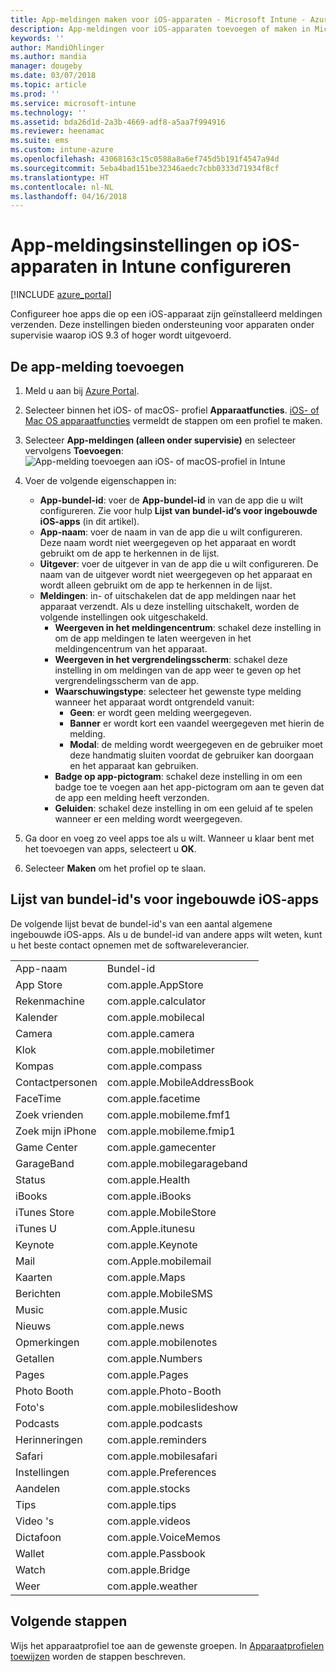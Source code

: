```yaml
---
title: App-meldingen maken voor iOS-apparaten - Microsoft Intune - Azure | Microsoft Docs
description: App-meldingen voor iOS-apparaten toevoegen of maken in Microsoft Intune. Kies naar welke apps u meldingen wilt verzenden, configureer de instellingen voor meldingen op het vergrendelingsscherm, schakel geluid in, kies het type melding en voeg een badge toe.
keywords: ''
author: MandiOhlinger
ms.author: mandia
manager: dougeby
ms.date: 03/07/2018
ms.topic: article
ms.prod: ''
ms.service: microsoft-intune
ms.technology: ''
ms.assetid: bda26d1d-2a3b-4669-adf8-a5aa7f994916
ms.reviewer: heenamac
ms.suite: ems
ms.custom: intune-azure
ms.openlocfilehash: 43068163c15c0588a8a6ef745d5b191f4547a94d
ms.sourcegitcommit: 5eba4bad151be32346aedc7cbb0333d71934f8cf
ms.translationtype: HT
ms.contentlocale: nl-NL
ms.lasthandoff: 04/16/2018
---
```

# <a name="configure-app-notifications-settings-on-ios-devices-in-intune"></a>App-meldingsinstellingen op iOS-apparaten in Intune configureren

[!INCLUDE [azure_portal](./includes/azure_portal.md)]

Configureer hoe apps die op een iOS-apparaat zijn geïnstalleerd meldingen verzenden. Deze instellingen bieden ondersteuning voor apparaten onder supervisie waarop iOS 9.3 of hoger wordt uitgevoerd.

## <a name="add-the-app-notification"></a>De app-melding toevoegen

1. Meld u aan bij [Azure Portal](https://portal.azure.com).
2. Selecteer binnen het iOS- of macOS- profiel **Apparaatfuncties**. [iOS- of Mac OS apparaatfuncties](device-features-configure.md) vermeldt de stappen om een profiel te maken.
3. Selecteer **App-meldingen (alleen onder supervisie)** en selecteer vervolgens **Toevoegen**: ![App-melding toevoegen aan iOS- of macOS-profiel in Intune](./media/ios-macos-app-notifications.png)
4. Voer de volgende eigenschappen in:

   - **App-bundel-id**: voer de **App-bundel-id** in van de app die u wilt configureren. Zie voor hulp **Lijst van bundel-id’s voor ingebouwde iOS-apps** (in dit artikel).
   - **App-naam**: voer de naam in van de app die u wilt configureren. Deze naam wordt niet weergegeven op het apparaat en wordt gebruikt om de app te herkennen in de lijst.
   - **Uitgever**: voer de uitgever in van de app die u wilt configureren. De naam van de uitgever wordt niet weergegeven op het apparaat en wordt alleen gebruikt om de app te herkennen in de lijst.
   - **Meldingen**: in- of uitschakelen dat de app meldingen naar het apparaat verzendt. Als u deze instelling uitschakelt, worden de volgende instellingen ook uitgeschakeld.
     - **Weergeven in het meldingencentrum**: schakel deze instelling in om de app meldingen te laten weergeven in het meldingencentrum van het apparaat.
     - **Weergeven in het vergrendelingsscherm**: schakel deze instelling in om meldingen van de app weer te geven op het vergrendelingsscherm van de app.
     - **Waarschuwingstype**: selecteer het gewenste type melding wanneer het apparaat wordt ontgrendeld vanuit:
       - **Geen**: er wordt geen melding weergegeven.
       - **Banner** er wordt kort een vaandel weergegeven met hierin de melding.
       - **Modal**: de melding wordt weergegeven en de gebruiker moet deze handmatig sluiten voordat de gebruiker kan doorgaan en het apparaat kan gebruiken.
     - **Badge op app-pictogram**: schakel deze instelling in om een badge toe te voegen aan het app-pictogram om aan te geven dat de app een melding heeft verzonden.
     - **Geluiden**: schakel deze instelling in om een geluid af te spelen wanneer er een melding wordt weergegeven.

5. Ga door en voeg zo veel apps toe als u wilt. Wanneer u klaar bent met het toevoegen van apps, selecteert u **OK**.
6. Selecteer **Maken** om het profiel op te slaan.

## <a name="bundle-id-reference-for-built-in-ios-apps"></a>Lijst van bundel-id's voor ingebouwde iOS-apps

De volgende lijst bevat de bundel-id's van een aantal algemene ingebouwde iOS-apps. Als u de bundel-id van andere apps wilt weten, kunt u het beste contact opnemen met de softwareleverancier.

|||
|-|-|
|App-naam|Bundel-id|
|App Store|com.apple.AppStore|
|Rekenmachine|com.apple.calculator|
|Kalender|com.apple.mobilecal|
|Camera|com.apple.camera|
|Klok|com.apple.mobiletimer|
|Kompas|com.apple.compass|
|Contactpersonen|com.apple.MobileAddressBook|
|FaceTime|com.apple.facetime|
|Zoek vrienden|com.apple.mobileme.fmf1|
|Zoek mijn iPhone|com.apple.mobileme.fmip1|
|Game Center|com.apple.gamecenter|
|GarageBand|com.apple.mobilegarageband|
|Status|com.apple.Health|
|iBooks|com.apple.iBooks|
|iTunes Store|com.apple.MobileStore|
|iTunes U|com.Apple.itunesu|
|Keynote|com.apple.Keynote|
|Mail|com.Apple.mobilemail|
|Kaarten|com.apple.Maps|
|Berichten|com.apple.MobileSMS|
|Music|com.apple.Music|
|Nieuws|com.apple.news|
|Opmerkingen|com.apple.mobilenotes|
|Getallen|com.apple.Numbers|
|Pages|com.apple.Pages|
|Photo Booth|com.apple.Photo-Booth|
|Foto's|com.apple.mobileslideshow|
|Podcasts|com.apple.podcasts|
|Herinneringen|com.apple.reminders|
|Safari|com.apple.mobilesafari|
|Instellingen|com.apple.Preferences|
|Aandelen|com.apple.stocks|
|Tips|com.apple.tips|
|Video 's|com.apple.videos|
|Dictafoon|com.apple.VoiceMemos|
|Wallet|com.apple.Passbook|
|Watch|com.apple.Bridge|
|Weer|com.apple.weather|

## <a name="next-steps"></a>Volgende stappen

Wijs het apparaatprofiel toe aan de gewenste groepen. In [Apparaatprofielen toewijzen](device-profile-assign.md) worden de stappen beschreven.